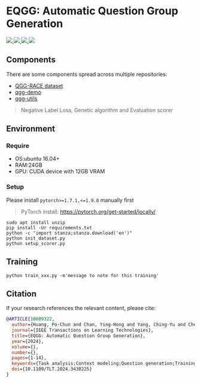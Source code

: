 # EQGG: Automatic Question Group Generation
<span>
<a target="_blank" href="https://github.com/p208p2002/Neural-Question-Group-Generation">
<img src="https://img.shields.io/badge/GitHub-100000?style=for-the-badge&logo=github&logoColor=white">
</a>

<a target="_blank" href="https://huggingface.co/p208p2002/qmst-qgg">
<img src="https://img.shields.io/badge/🤗 HF Model Hub-ffea00?style=for-the-badge&logoColor=white">
</a>

<a target="_blank" href="https://huggingface.co/spaces/p208p2002/Question-Group-Generator">
<img src="https://img.shields.io/badge/💻 Demo (HF)-78ab78?style=for-the-badge&logoColor=white">
</a>

<a target="_blank" href="https://qgg-demo.nlpnchu.org/">
<img src="https://img.shields.io/badge/💻 Demo (NCHU)-5b62a4?style=for-the-badge&logoColor=white">
</a>
</span>

## Components
There are some components spread across multiple repositories:

- [QGG-RACE dataset](https://github.com/p208p2002/QGG-RACE-dataset)
- [qgg-demo](https://github.com/p208p2002/qgg-demo)
- [qgg-utils](https://github.com/p208p2002/qgg-utils)
> Negative Label Loss, Genetic algorithm and Evaluation scorer

## Environment
### Require
- OS:ubuntu 16.04+
- RAM:24GB
- GPU: CUDA device with 12GB VRAM
### Setup
Please install `pytorch>=1.7.1,<=1.9.0` manually first
> PyTorch install: https://pytorch.org/get-started/locally/

```
sudo apt install unzip
pip install -Ur requirements.txt
python -c "import stanza;stanza.download('en')"
python init_dataset.py
python setup_scorer.py
```
## Training
```
python train_xxx.py -m'message to note for this training'
```

## Citation
If your research references the relevant content, please cite:
```bibtex
@ARTICLE{10609322,
  author={Huang, Po-Chun and Chan, Ying-Hong and Yang, Ching-Yu and Chen, Hung-Yuan and Fan, Yao-Chung},
  journal={IEEE Transactions on Learning Technologies}, 
  title={EQGG: Automatic Question Group Generation}, 
  year={2024},
  volume={},
  number={},
  pages={1-14},
  keywords={Task analysis;Context modeling;Question generation;Training;Redundancy;Fans;Employment;Neural Question Generation;Natural Language Generation;Reading Comprehension Testing},
  doi={10.1109/TLT.2024.3430225}
}
```
